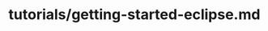 ---
title: tutorials/getting-started-eclipse.md
showAuthorInfo: false
redirect_path: https://kotlinlang.org/docs/getting-started-eclipse.html
---
